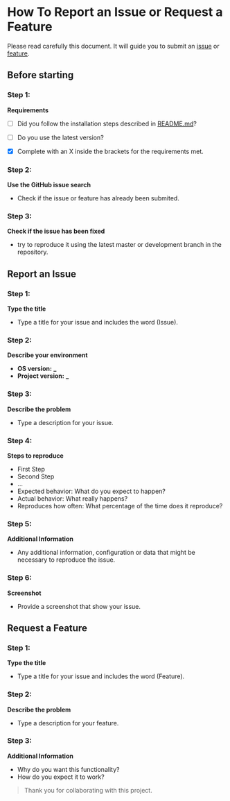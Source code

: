 # How To Report an Issue or Request a Feature

Please read carefully this document. It will guide you to submit an [issue](#issue)
or [feature](feature).

<a name="started"></a>

## Before starting

### Step 1:

**Requirements**

-   [ ] Did you follow the installation steps described in
        [README.md](https://github.com/ManuelGil/Reset-Windows-Update-Tool/blob/master/README.md)?
-   [ ] Do you use the latest version?

-   [x] Complete with an X inside the brackets for the requirements met.

### Step 2:

**Use the GitHub issue search**

-   Check if the issue or feature has already been submited.

### Step 3:

**Check if the issue has been fixed**

-   try to reproduce it using the latest master or development branch in the
    repository.

<a name="issue"></a>

## Report an Issue

### Step 1:

**Type the title**

-   Type a title for your issue and includes the word (Issue).

### Step 2:

**Describe your environment**

-   **OS version:** **\_**
-   **Project version:** **\_**

### Step 3:

**Describe the problem**

-   Type a description for your issue.

### Step 4:

**Steps to reproduce**

-   First Step
-   Second Step
-   ...
-   Expected behavior: What do you expect to happen?
-   Actual behavior: What really happens?
-   Reproduces how often: What percentage of the time does it reproduce?

### Step 5:

**Additional Information**

-   Any additional information, configuration or data that might be necessary
    to reproduce the issue.

### Step 6:

**Screenshot**

-   Provide a screenshot that show your issue.

<a name="feature"></a>

## Request a Feature

### Step 1:

**Type the title**

-   Type a title for your issue and includes the word (Feature).

### Step 2:

**Describe the problem**

-   Type a description for your feature.

### Step 3:

**Additional Information**

-   Why do you want this functionality?
-   How do you expect it to work?

> Thank you for collaborating with this project.
